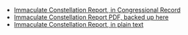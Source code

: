 - [Immaculate Constellation Report, in Congressional Record](https://www.congress.gov/118/meeting/house/117721/documents/HHRG-118-GO12-20241113-SD003.pdf)
- [Immaculate Constellation Report PDF, backed up here](./immaculate-constellation-report.pdf)
- [Immaculate Constellation Report, in plain text](./immaculate-constellation-report.txt)